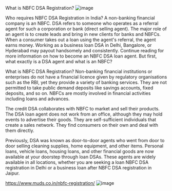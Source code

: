What is NBFC DSA Registration?
![image](https://user-images.githubusercontent.com/102798589/168468248-4389e5b5-9993-441a-9116-84650bd55839.png)

Who requires NBFC DSA Registration in India?
A non-banking financial company is an NBFC. DSA refers to someone who operates as a referral agent for such a corporation or bank (direct selling agent). The major role of an agent is to create leads and bring in new clients for banks and NBFCs. When a consumer takes out a loan using the agent's referral, the agent earns money. Working as a business loan DSA in Delhi, Bangalore, or Hyderabad may payout handsomely and consistently. Continue reading for more information on how to become an NBFC DSA loan agent. But first, what exactly is a DSA agent and what is an NBFC?

What is NBFC DSA Registration?
Non-banking financial institutions or enterprises do not have a financial licence given by regulatory organisations such as the RBI, yet they provide a variety of banking services. They are not permitted to take public demand deposits like savings accounts, fixed deposits, and so on. NBFCs are mostly involved in financial activities including loans and advances.

The credit DSA collaborates with NBFC to market and sell their products. The DSA loan agent does not work from an office, although they may hold events to advertise their goods. They are self-sufficient individuals that create a sales network. They find consumers on their own and deal with them directly.

Previously, DSA was known as door-to-door agents who went from door to door selling cleaning supplies, home equipment, and other items. Personal loans, vehicle loans, housing loans, and other financial goods are now available at your doorstep through loan DSAs. These agents are widely available in all locations, whether you are seeking a loan NBFC DSA registration in Delhi or a business loan after NBFC DSA registration in Jaipur.

https://www.muds.co.in/nbfc-registration/
![image](https://user-images.githubusercontent.com/102798589/168468256-6d223021-25c6-4c3b-a401-cd6a94b55077.png)

